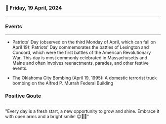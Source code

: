 ### 📅 Friday, 19 April, 2024
------
### Events
------
- Patriots' Day (observed on the third Monday of April, which can fall on April 19): Patriots' Day commemorates the battles of Lexington and Concord, which were the first battles of the American Revolutionary War. This day is most commonly celebrated in Massachusetts and Maine and often involves reenactments, parades, and other festive events.

- The Oklahoma City Bombing (April 19, 1995): A domestic terrorist truck bombing on the Alfred P. Murrah Federal Building
### Positive Qoute
------
"Every day is a fresh start, a new opportunity to grow and shine. Embrace it with open arms and a bright smile! 😊🌟💪"
